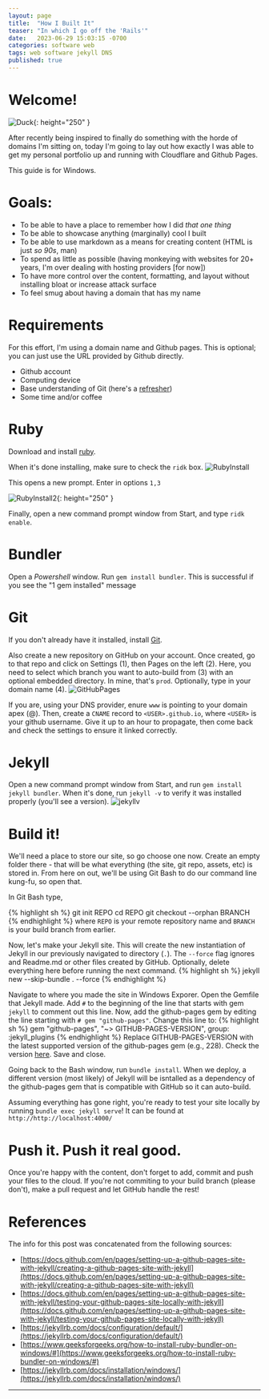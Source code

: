 ```yaml
---
layout: page
title:  "How I Built It"
teaser: "In which I go off the 'Rails'"
date:   2023-06-29 15:03:15 -0700
categories: software web
tags: web software jekyll DNS
published: true
---
```

# Welcome!

![Duck](/assets/images/Donald_Duck.png){: height="250" }

After recently being inspired to finally do something with the horde of domains I'm sitting on, today I'm going to lay out how exactly I was able to get my personal portfolio up and running with Cloudflare and Github Pages. 

This guide is for Windows.

# Goals:
* To be able to have a place to remember how I did _that one thing_
* To be able to showcase anything (marginally) cool I built
* To be able to use markdown as a means for creating content (HTML is just _so 90s_, man)
* To spend as little as possible (having monkeying with websites for 20+ years, I'm over dealing with hosting providers [for now])
* To have more control over the content, formatting, and layout without installing bloat or increase attack surface
* To feel smug about having a domain that has my name


# Requirements
For this effort, I'm using a domain name and Github pages. This is optional; you can just use the URL provided by Github directly.
* Github account
* Computing device
* Base understanding of Git (here's a [refresher][conversational-git])
* Some time and/or coffee

# Ruby
Download and install [ruby][ruby]. 

When it's done installing, make sure to check the `ridk` box.
![RubyInstall](/assets/images/guides/ruby_install.jpg)

This opens a new prompt. Enter in options `1,3`

![RubyInstall2](/assets/images/guides/ruby_install2.jpg){: height="250" }

Finally, open a new command prompt window from Start, and type `ridk enable`.

# Bundler
Open a _Powershell_ window. Run `gem install bundler`. This is successful if you see the "1 gem installed" message

# Git
If you don't already have it installed, install [Git][git].

Also create a new repository on GitHub on your account. Once created, go to that repo and click on Settings (1), then Pages on the left (2). Here, you need to select which branch you want to auto-build from (3) with an optional embedded directory. In mine, that's `prod`. Optionally, type in your domain name (4).
![GitHubPages](/assets/images/guides/github_pages.jpg)

If you are, using your DNS provider, enure `www` is pointing to your domain apex (@). Then, create a `CNAME` record to `<USER>.github.io`, where `<USER>` is your github username. Give it up to an hour to propagate, then come back and check the settings to ensure it linked correctly.

# Jekyll
Open a new command prompt window from Start, and run `gem install jekyll bundler`. When it's done, run `jekyll -v` to verify it was installed properly (you'll see a version).
![jekyllv](/assets/images/guides/jekyll.jpg)

# Build it!
We'll need a place to store our site, so go choose one now. Create an empty folder there - that will be what everything (the site, git repo, assets, etc) is stored in. From here on out, we'll be using Git Bash to do our command line kung-fu, so open that.

In Git Bash type, 

{% highlight sh %}
git init REPO
cd REPO
git checkout --orphan BRANCH
{% endhighlight %}
where `REPO` is your remote repository name and `BRANCH` is your build branch from earlier.

Now, let's make your Jekyll site. This will create the new instantiation of Jekyll in our previously navigated to directory (`.`). The `--force` flag ignores and Readme.md or other files created by GitHub. Optionally, delete everything here before running the next command.
{% highlight sh %}
jekyll new --skip-bundle . --force
{% endhighlight %}

Navigate to where you made the site in Windows Exporer. Open the Gemfile that Jekyll made. Add `#` to the beginning of the line that starts with gem `jekyll` to comment out this line. Now, add the github-pages gem by editing the line starting with `# gem "github-pages"`. Change this line to:
{% highlight sh %}
gem "github-pages", "~> GITHUB-PAGES-VERSION", group: :jekyll_plugins
{% endhighlight %}
Replace GITHUB-PAGES-VERSION with the latest supported version of the github-pages gem (e.g., 228). Check the version [here][gpages]. Save and close. 

Going back to the Bash window, run `bundle install`. When we deploy, a different version (most likely) of Jekyll will be isntalled as a dependency of the github-pages gem that is compatible with GitHub so it can auto-build.

Assuming everything has gone right, you're ready to test your site locally by running `bundle exec jekyll serve`! It can be found at `http://http://localhost:4000/`

# Push it. Push it real good.
Once you're happy with the content, don't forget to add, commit and push your files to the cloud. If you're not commiting to your build branch (please don't), make a pull request and let GitHub handle the rest!


# References
The info for this post was concatenated from the following sources:
* [https://docs.github.com/en/pages/setting-up-a-github-pages-site-with-jekyll/creating-a-github-pages-site-with-jekyll](https://docs.github.com/en/pages/setting-up-a-github-pages-site-with-jekyll/creating-a-github-pages-site-with-jekyll)
* [https://docs.github.com/en/pages/setting-up-a-github-pages-site-with-jekyll/testing-your-github-pages-site-locally-with-jekyll](https://docs.github.com/en/pages/setting-up-a-github-pages-site-with-jekyll/testing-your-github-pages-site-locally-with-jekyll)
* [https://jekyllrb.com/docs/configuration/default/](https://jekyllrb.com/docs/configuration/default/)
* [https://www.geeksforgeeks.org/how-to-install-ruby-bundler-on-windows/#](https://www.geeksforgeeks.org/how-to-install-ruby-bundler-on-windows/#)
* [https://jekyllrb.com/docs/installation/windows/](https://jekyllrb.com/docs/installation/windows/)

---


[conversational-git]: https://alanhohn.com/extras/conversational-git/
[ruby]: https://www.ruby-lang.org/en/documentation/installation/
[git]: https://gitforwindows.org/
[gpages]: https://pages.github.com/versions/